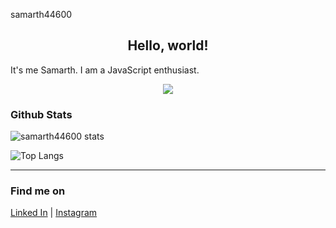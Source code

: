 samarth44600
<h2 align="center"> Hello, world!  </h2>

It's me Samarth. I am a JavaScript enthusiast. 

<p align="center">
  <img src="https://komarev.com/ghpvc/?username=samarth44600&color=blueviolet&style=flat">
</p>

### Github Stats
![samarth44600 stats](https://github-readme-stats.vercel.app/api?username=samarth44600&show_icons=true&count_private=true)

![Top Langs](https://github-readme-stats.vercel.app/api/top-langs/?username=samarth44600&layout=compact)

---

### Find me on
<a href="https://www.linkedin.com/in/samarth44600/" target="_blank">Linked In</a> | <a href="https://www.instagram.com/samarth44600/" target="_blank">Instagram</a> 
